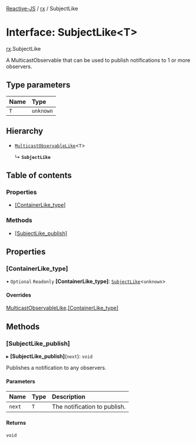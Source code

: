 [Reactive-JS](../README.md) / [rx](../modules/rx.md) / SubjectLike

# Interface: SubjectLike<T\>

[rx](../modules/rx.md).SubjectLike

A MulticastObservable that can be used to publish notifications to 1 or more observers.

## Type parameters

| Name | Type |
| :------ | :------ |
| `T` | `unknown` |

## Hierarchy

- [`MulticastObservableLike`](rx.MulticastObservableLike.md)<`T`\>

  ↳ **`SubjectLike`**

## Table of contents

### Properties

- [[ContainerLike\_type]](rx.SubjectLike.md#[containerlike_type])

### Methods

- [[SubjectLike\_publish]](rx.SubjectLike.md#[subjectlike_publish])

## Properties

### [ContainerLike\_type]

• `Optional` `Readonly` **[ContainerLike\_type]**: [`SubjectLike`](rx.SubjectLike.md)<`unknown`\>

#### Overrides

[MulticastObservableLike](rx.MulticastObservableLike.md).[[ContainerLike_type]](rx.MulticastObservableLike.md#[containerlike_type])

## Methods

### [SubjectLike\_publish]

▸ **[SubjectLike_publish]**(`next`): `void`

Publishes a notification to any observers.

#### Parameters

| Name | Type | Description |
| :------ | :------ | :------ |
| `next` | `T` | The notification to publish. |

#### Returns

`void`
